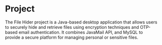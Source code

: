 # Project
The File Hider project is a Java-based desktop application that allows users to securely hide and retrieve files using encryption techniques and OTP-based email authentication. It combines  JavaMail API, and MySQL to provide a secure platform for managing personal or sensitive files.

